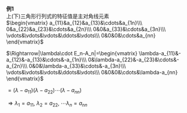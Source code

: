 **例1**  
上(下)三角形行列式的特征值是主对角线元素  
 $\begin{vmatrix}  
a_{11}&a_{12}&a_{13}&\cdots&a_{1n}\\\  
0&a_{22}&a_{23}&\cdots&a_{2n}\\\  
0&0&a_{33}&\cdots&a_{3n}\\\  
\vdots&\vdots&\vdots&\ddots&\vdots\\\  
0&0&0&\cdots&a_{nn}  
\end{vmatrix}$  
  
 $\Rightarrow|\lambda\cdot E_n-A_n|=\begin{vmatrix}  
\lambda-a_{11}&-a_{12}&-a_{13}&\cdots&-a_{1n}\\\  
0&\lambda-a_{22}&-a_{23}&\cdots&-a_{2n}\\\  
0&0&\lambda-a_{33}&\cdots&-a_{3n}\\\  
\vdots&\vdots&\vdots&\ddots&\vdots\\\  
0&0&0&\cdots&\lambda-a_{nn}  
\end{vmatrix}$  
  
 $=(\lambda-a_{11})(\lambda-a_{22})\cdots(\lambda-a_{nn})$  
  
 $\Rightarrow\lambda_1=a_{11},\ \lambda_2=a_{22},\ \cdots\lambda_n=a_{nn}$  
